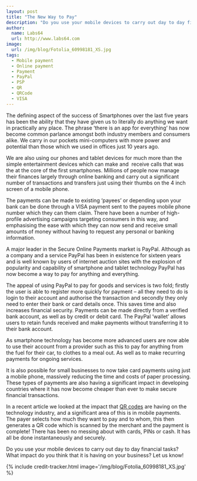 ```yaml
---
layout: post
title: "The New Way to Pay"
description: "Do you use your mobile devices to carry out day to day financial tasks? What impact do you think that it is having on your business?"
author:
  name: Labs64
  url: http://www.labs64.com
image:
  url: /img/blog/Fotolia_60998181_XS.jpg
tags:
  - Mobile payment
  - Online payment
  - Payment
  - PayPal
  - PSP
  - QR
  - QRCode
  - VISA
---
```


The defining aspect of the success of Smartphones over the last five years has been the ability that they have given us to literally do anything we want in practically any place. The phrase ‘there is an app for everything’ has now become common parlance amongst both industry members and consumers alike. We carry in our pockets mini-computers with more power and potential than those which we used in offices just 10 years ago.

We are also using our phones and tablet devices for much more than the simple entertainment devices which can make and  receive calls that was the at the core of the first smartphones. Millions of people now manage their finances largely through online banking and carry out a significant number of transactions and transfers just using their thumbs on the 4 inch screen of a mobile phone.

The payments can be made to existing ‘payees’ or depending upon your bank can be done through a VISA payment sent to the payees mobile phone number which they can them claim. There have been a number of high-profile advertising campaigns targeting consumers in this way, and emphasising the ease with which they can now send and receive small amounts of money without having to request any personal or banking information.

A major leader in the Secure Online Payments market is PayPal. Although as a company and a service PayPal has been in existence for sixteen years and is well known by users of internet auction sites with the explosion of popularity and capability of smartphone and tablet technology PayPal has now become a way to pay for anything and everything.

The appeal of using PayPal to pay for goods and services is two fold; firstly the user is able to register more quickly for payment &#8211; all they need to do is login to their account and authorise the transaction and secondly they only need to enter their bank or card details once. This saves time and also increases financial security. Payments can be made directly from a verified bank account, as well as by credit or debit card. The PayPal ‘wallet’ allows users to retain funds received and make payments without transferring it to their bank account.

As smartphone technology has become more advanced users are now able to use their account from a provider such as this to pay for anything from the fuel for their car, to clothes to a meal out. As well as to make recurring payments for ongoing services.

It is also possible for small businesses to now take card payments using just a mobile phone, massively reducing the time and costs of paper processing. These types of payments are also having a significant impact in developing countries where it has now become cheaper than ever to make secure financial transactions.

In a recent article we looked at the impact that [QR codes](/blog/2014/03/26/qr-codes-are-everywhere/ "QR Codes are everywhere") are having on the technology industry, and a significant area of this is in mobile payments. The payer selects how much they want to pay and to whom, this then generates a QR code which is scanned by the merchant and the payment is complete! There has been no messing about with cards, PINs or cash. It has all be done instantaneously and securely.

Do you use your mobile devices to carry out day to day financial tasks? What impact do you think that it is having on your business? Let us know!

{% include credit-tracker.html image='/img/blog/Fotolia_60998181_XS.jpg' %}
